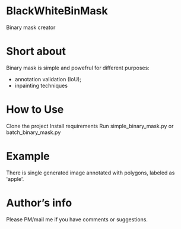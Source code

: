 # BlackWhiteBinMask
Binary mask creator

# Short about 
Binary mask is simple and powefrul for different purposes:
- annotation validation (IoU);
- inpainting techniques

# How to Use
Clone the project
Install requirements
Run simple_binary_mask.py or batch_binary_mask.py

# Example
There is single generated image annotated with polygons, labeled as 'apple'.

# Author’s info
Please PM/mail me if you have comments or suggestions.

